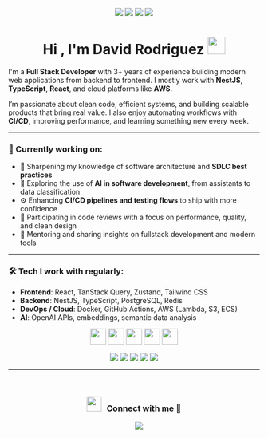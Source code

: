 <p align="center">
  <img src="https://img.shields.io/badge/Age-26-blue" />
  <img src="https://img.shields.io/badge/Focus-Fullstack%20Development-brightgreen" />
  <img src="https://img.shields.io/badge/Lives-Medellin,%20Colombia-success" />
  <img src="https://img.shields.io/badge/Languages-English%20%26%20Spanish-brightgreen" />
</p>
<h1 align="center"><b>Hi , I'm David Rodriguez </b><img src="https://media.giphy.com/media/hvRJCLFzcasrR4ia7z/giphy.gif" width="35"></h1>
<!--  -->

I'm a **Full Stack Developer** with 3+ years of experience building modern web applications from backend to frontend. I mostly work with **NestJS**, **TypeScript**, **React**, and cloud platforms like **AWS**.

I’m passionate about clean code, efficient systems, and building scalable products that bring real value. I also enjoy automating workflows with **CI/CD**, improving performance, and learning something new every week.

---

### 🚀 Currently working on:
- 📐 Sharpening my knowledge of software architecture and **SDLC best practices**
- 🧠 Exploring the use of **AI in software development**, from assistants to data classification
- ⚙️ Enhancing **CI/CD pipelines and testing flows** to ship with more confidence
- 🔎 Participating in code reviews with a focus on performance, quality, and clean design
- 👥 Mentoring and sharing insights on fullstack development and modern tools

---

### 🛠 Tech I work with regularly:
- **Frontend**: React, TanStack Query, Zustand, Tailwind CSS  
- **Backend**: NestJS, TypeScript, PostgreSQL, Redis  
- **DevOps / Cloud**: Docker, GitHub Actions, AWS (Lambda, S3, ECS)  
- **AI**: OpenAI APIs, embeddings, semantic data analysis

<p align="center">
  <img width ='32px' src ='https://raw.githubusercontent.com/rahulbanerjee26/githubAboutMeGenerator/main/icons/reactjs.svg'>
  <img width ='32px' src ='https://raw.githubusercontent.com/rahulbanerjee26/githubAboutMeGenerator/main/icons/nodejs.svg'>
  <img width ='32px' src ='https://raw.githubusercontent.com/rahulbanerjee26/githubAboutMeGenerator/main/icons/mysql.svg'>
  <img width ='32px' src ='https://raw.githubusercontent.com/rahulbanerjee26/githubAboutMeGenerator/main/icons/mongodb.svg'>
  <img width ='32px' src ='https://raw.githubusercontent.com/rahulbanerjee26/githubAboutMeGenerator/main/icons/tailwind.svg'>
</p>
<p align="center">
  <img src="https://img.shields.io/badge/github_copilot-8957E5?style=for-the-badge&logo=github-copilot&logoColor=white" />
  <img src="https://img.shields.io/badge/github%20actions-%232671E5.svg?style=for-the-badge&logo=githubactions&logoColor=white" />
  <img src="https://img.shields.io/badge/Amazon%20S3-FF9900?style=for-the-badge&logo=amazons3&logoColor=white" />
  <img src="https://img.shields.io/badge/redis-%23DD0031.svg?style=for-the-badge&logo=redis&logoColor=white" />
  <img src="https://img.shields.io/badge/LeetCode-000000?style=for-the-badge&logo=LeetCode&logoColor=#d16c06" />
</p>


---

<br/>
<h3 align="center" > <img src="https://media.giphy.com/media/iY8CRBdQXODJSCERIr/giphy.gif" width="30" height="30" style="margin-right: 10px;">Connect with me 🤝 </h3>

<p align="center">

 <div align="center"  class="icons-social" style="margin-left: 10px;">
        <a style="margin-left: 10px;"  target="_blank" href="https://www.linkedin.com/in/david-rodri/">
			<img src="https://img.icons8.com/doodle/40/000000/linkedin--v2.png"></a>
 </div>

</p>
